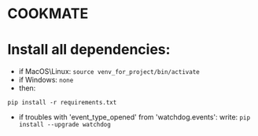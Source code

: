# COOKMATE

# Install all dependencies:
* if MacOS\Linux:
    ```source venv_for_project/bin/activate```
* if Windows:
    ```none```
* then:
```
pip install -r requirements.txt
```
* if troubles with 'event_type_opened' from 'watchdog.events':
    write:
    ``` pip install --upgrade watchdog ```

